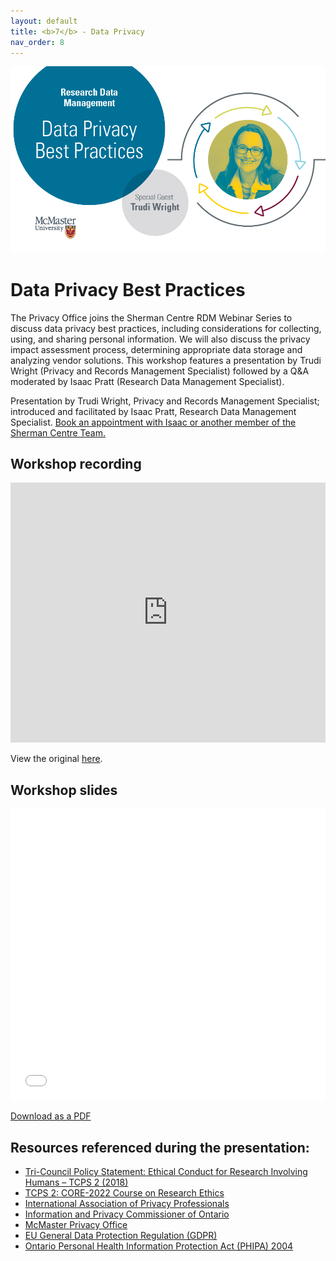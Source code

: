 ```yaml
---
layout: default
title: <b>7</b> - Data Privacy
nav_order: 8
---
```


<img alt="Data Privacy webinar advert graphic" style="border-width:0" src="https://github.com/scds/intro-rdm/raw/main/assets/img/DataPrivacy.png">

# Data Privacy Best Practices

The Privacy Office joins the Sherman Centre RDM Webinar Series to discuss data privacy best practices, including considerations for collecting, using, and sharing personal information. We will also discuss the privacy impact assessment process, determining appropriate data storage and analyzing vendor solutions. This workshop features a presentation by Trudi Wright (Privacy and Records Management Specialist) followed by a Q&A moderated by Isaac Pratt (Research Data Management Specialist).

Presentation by Trudi Wright, Privacy and Records Management Specialist; introduced and facilitated by Isaac Pratt, Research Data Management Specialist.
[Book an appointment with Isaac or another member of the Sherman Centre Team.](https://libcal.mcmaster.ca/appointments/)

## Workshop recording

<iframe height="416" width="100%" allowfullscreen frameborder=0 src="https://echo360.ca/media/e069447e-ea47-421e-b864-2360d65b421b/public"></iframe>

View the original [here](https://echo360.ca/media/e069447e-ea47-421e-b864-2360d65b421b/public).

## Workshop slides

<embed src="assets/docs/2022-3-10-Data-Privacy.pdf" style="border:none;" width="100%" height="466px">

[Download as a PDF](https://github.com/scds/intro-rdm/raw/main/assets/docs/2022-3-10-Data-Privacy.pdf)

## Resources referenced during the presentation:
* [Tri-Council Policy Statement: Ethical Conduct for Research Involving Humans – TCPS 2 (2018)](https://ethics.gc.ca/eng/policy-politique_tcps2-eptc2_2018.html)
* [TCPS 2: CORE-2022 Course on Research Ethics](https://tcps2core.ca/welcome)
* [International Association of Privacy Professionals](https://iapp.org/)
* [Information and Privacy Commissioner of Ontario](https://www.ipc.on.ca/)
* [McMaster Privacy Office](https://secretariat.mcmaster.ca/privacy/)
* [EU General Data Protection Regulation (GDPR)](https://gdpr-info.eu/)
* [Ontario Personal Health Information Protection Act (PHIPA) 2004](https://www.ontario.ca/laws/statute/04p03)

